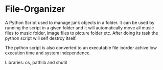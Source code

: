 # File-Organizer
A Python Script used to manage junk objects in a folder. It can be used by running the script in a given folder and it will automatically move all music files to music folder, image files to picture folder etc. After doing its task the python script will self destroy itself.

The python script is also converted to an executable file inorder achive low execution time and system independence.

Libraries: os, pathlib and shutil

